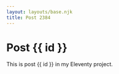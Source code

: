 ```yaml
---
layout: layouts/base.njk
title: Post 2384
---
```


# Post {{ id }}

This is post {{ id }} in my Eleventy project.
